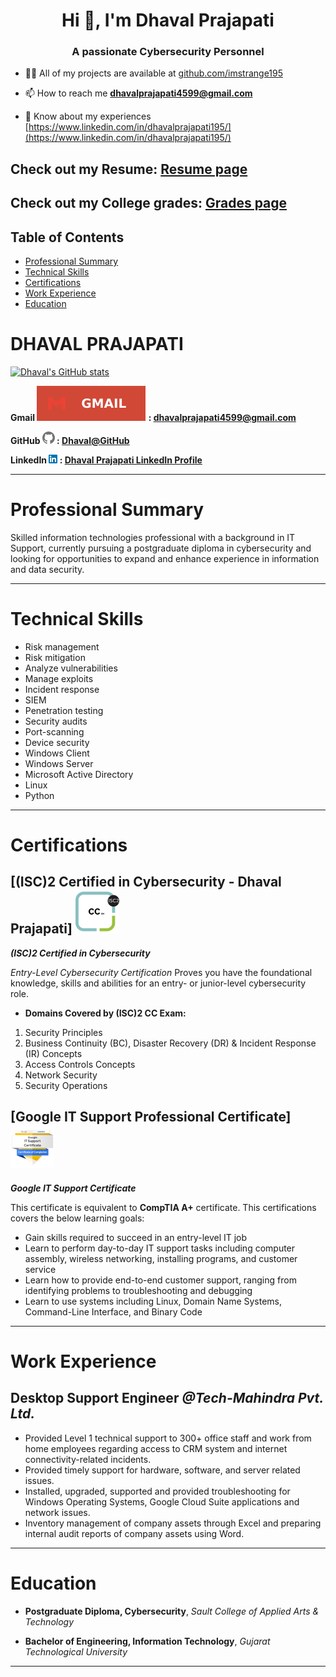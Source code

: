 <h1 align="center">Hi 👋, I'm Dhaval Prajapati</h1>
<h3 align="center">A passionate Cybersecurity Personnel</h3>

- 👨‍💻 All of my projects are available at [github.com/imstrange195](github.com/imstrange195)

- 📫 How to reach me **dhavalprajapati4599@gmail.com**

- 📄 Know about my experiences [https://www.linkedin.com/in/dhavalprajapati195/](https://www.linkedin.com/in/dhavalprajapati195/)

## Check out my Resume: [Resume page](?page=resume-page)
## Check out my College grades: [Grades page](?page=grades-page)

## Table of Contents
- [Professional Summary](#professional-summary)
- [Technical Skills](#technical-skills)
- [Certifications](#certifications)
- [Work Experience](#work-experience)
- [Education](#education)


# **DHAVAL PRAJAPATI**

[![Dhaval's GitHub stats](https://github-readme-stats.vercel.app/api?username=imstrange195&show=reviews,discussions_started,discussions_answered,prs_merged,prs_merged_percentages&show_icons=true&theme=cobalt)](https://github.com/anuraghazra/github-readme-stats)

**Gmail ![Gmail logo](assets/user/gmail.svg) : <dhavalprajapati4599@gmail.com>**

**GitHub ![GitHub logo](assets/user/github.png) : [Dhaval@GitHub](https://github.com/imstrange195)**

**LinkedIn ![LinkedIn Logo](assets/user/linkedin.png) : [Dhaval Prajapati LinkedIn Profile](https://www.linkedin.com/in/dhavalprajapati195/)**


***
# Professional Summary

Skilled information technologies professional with a background in IT Support, currently pursuing a postgraduate diploma in cybersecurity and looking for opportunities to expand and enhance experience in information and data security.
***

# Technical Skills

* Risk management
* Risk mitigation
* Analyze vulnerabilities
* Manage exploits
* Incident response
* SIEM
* Penetration testing
* Security audits
* Port-scanning
* Device security
* Windows Client
* Windows Server
* Microsoft Active Directory
* Linux
* Python
***

# Certifications

## [(ISC)2 Certified in Cybersecurity - Dhaval Prajapati] ![ISC2CC](assets/user/isc2cc.png)
_**(ISC)2 Certified in Cybersecurity**_

_Entry-Level Cybersecurity Certification_
Proves you have the foundational knowledge, skills and abilities for an entry- or junior-level cybersecurity role.
* **Domains Covered by (ISC)2 CC Exam:**
1. Security Principles
2. Business Continuity (BC), Disaster Recovery (DR) & Incident Response (IR) Concepts
3. Access Controls Concepts
4. Network Security
5. Security Operations

## [Google IT Support Professional Certificate] ![ITSupport](assets/user/itsupport.png)
**_Google IT Support Certificate_**

This certificate is equivalent to **CompTIA A+** certificate.
This certifications covers the below learning goals:
* Gain skills required to succeed in an entry-level IT job
* Learn to perform day-to-day IT support tasks including computer assembly, wireless networking, installing programs, and customer service
* Learn how to provide end-to-end customer support, ranging from identifying problems to troubleshooting and debugging
* Learn to use systems including Linux, Domain Name Systems, Command-Line Interface, and Binary Code

***
# Work Experience

## Desktop Support Engineer _@Tech-Mahindra Pvt. Ltd._

* Provided Level 1 technical support to 300+ office staff and work from home employees regarding access to CRM system and internet connectivity-related incidents.
* Provided timely support for hardware, software, and server related issues.
* Installed, upgraded, supported and provided troubleshooting for Windows Operating Systems, Google Cloud Suite applications and network issues.
* Inventory management of company assets through Excel and preparing internal audit reports of company assets using Word.

***

# Education

* **Postgraduate Diploma, Cybersecurity**,
_Sault College of Applied Arts & Technology_

* **Bachelor of Engineering, Information Technology**,
_Gujarat Technological University_

***
